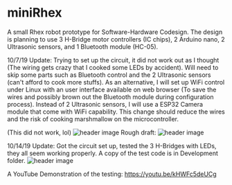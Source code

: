 # miniRhex
A small Rhex robot prototype for Software-Hardware Codesign. The design is planning to use 3 H-Bridge motor controllers (IC chips), 2 Arduino nano, 2 Ultrasonic sensors, and 1 Bluetooth module (HC-05).

10/7/19 Update:
Trying to set up the circuit, it did not work out as I thought (The wiring gets crazy that I cooked some LEDs by accident). Will need to skip some parts such as Bluetooth control and the 2 Ultrasonic sensors (can't afford to cook more stuffs). As an alternative, I will set up WiFi control under Linux with an user interface available on web browser (To save the wires and possibly brown out the Bluetooth module during configuration process). Instead of 2 Ultrasonic sensors, I will use a ESP32 Camera module that come with WiFi capability. This change should reduce the wires and the risk of cooking marshmallow on the microcontroller.

(This did not work, lol)
![header image](https://github.com/zhengronggift/miniRhex/blob/master/image/image2.jpeg?raw=true)
Rough draft:
![header image](https://github.com/zhengronggift/miniRhex/blob/master/image/image3.jpeg?raw=true)

10/14/19 Update:
Got the circuit set up, tested the 3 H-Bridges with LEDs, they all seem working properly.
A copy of the test code is in Development folder.
![header image](https://github.com/zhengronggift/miniRhex/blob/master/image/image4.jpeg?raw=true)

A YouTube Demonstration of the testing:
https://youtu.be/kHWFc5deUCg
